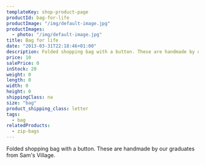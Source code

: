 ```yaml
---
templateKey: shop-product-page
productId: bag-for-life
productImage: "/img/default-image.jpg"
productImages:
  - photo: "/img/default-image.jpg"
title: Bag for life
date: "2013-03-31T22:18:46+01:00"
description: Folded shopping bag with a button. These are handmade by our graduates from Sam's Village.
price: 10
salePrice: 0
inStock: 20
weight: 0
length: 0
width: 0
height: 0
shippingClass: na
size: "bag"
product_shipping_class: letter
tags:
  - bag
relatedProducts:
  - zip-bags
---
```


Folded shopping bag with a button. These are handmade by our graduates from Sam's Village.
